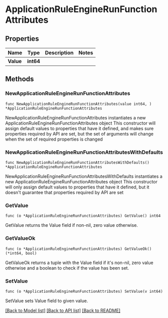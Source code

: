 # ApplicationRuleEngineRunFunctionAttributes

## Properties

Name | Type | Description | Notes
------------ | ------------- | ------------- | -------------
**Value** | **int64** |  | 

## Methods

### NewApplicationRuleEngineRunFunctionAttributes

`func NewApplicationRuleEngineRunFunctionAttributes(value int64, ) *ApplicationRuleEngineRunFunctionAttributes`

NewApplicationRuleEngineRunFunctionAttributes instantiates a new ApplicationRuleEngineRunFunctionAttributes object
This constructor will assign default values to properties that have it defined,
and makes sure properties required by API are set, but the set of arguments
will change when the set of required properties is changed

### NewApplicationRuleEngineRunFunctionAttributesWithDefaults

`func NewApplicationRuleEngineRunFunctionAttributesWithDefaults() *ApplicationRuleEngineRunFunctionAttributes`

NewApplicationRuleEngineRunFunctionAttributesWithDefaults instantiates a new ApplicationRuleEngineRunFunctionAttributes object
This constructor will only assign default values to properties that have it defined,
but it doesn't guarantee that properties required by API are set

### GetValue

`func (o *ApplicationRuleEngineRunFunctionAttributes) GetValue() int64`

GetValue returns the Value field if non-nil, zero value otherwise.

### GetValueOk

`func (o *ApplicationRuleEngineRunFunctionAttributes) GetValueOk() (*int64, bool)`

GetValueOk returns a tuple with the Value field if it's non-nil, zero value otherwise
and a boolean to check if the value has been set.

### SetValue

`func (o *ApplicationRuleEngineRunFunctionAttributes) SetValue(v int64)`

SetValue sets Value field to given value.



[[Back to Model list]](../README.md#documentation-for-models) [[Back to API list]](../README.md#documentation-for-api-endpoints) [[Back to README]](../README.md)


